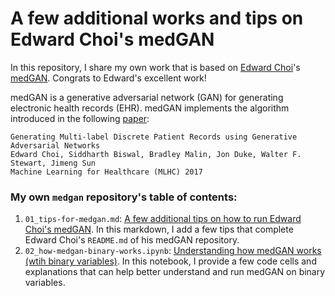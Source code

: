 A few additional works and tips on Edward Choi's medGAN
====

In this repository, I share my own work that is based on [Edward Choi](https://github.com/mp2893/)'s [medGAN](https://github.com/mp2893/medgan). Congrats to Edward's excellent work!

medGAN is a generative adversarial network (GAN) for generating electronic health records (EHR). medGAN implements the algorithm introduced in the following [paper](https://arxiv.org/abs/1703.06490):

	Generating Multi-label Discrete Patient Records using Generative Adversarial Networks
	Edward Choi, Siddharth Biswal, Bradley Malin, Jon Duke, Walter F. Stewart, Jimeng Sun  
	Machine Learning for Healthcare (MLHC) 2017

### My own `medgan` repository's table of contents:
1. `01_tips-for-medgan.md`: [A few additional tips on how to run Edward Choi's medGAN](https://github.com/sylvaincom/medgan/blob/master/01_tips-for-medgan.md). In this markdown, I add a few tips that complete Edward Choi's `README.md` of his medGAN repository.
2. `02_how-medgan-binary-works.ipynb`: [Understanding how medGAN works (wtih binary variables)](https://github.com/sylvaincom/medgan/blob/master/02_how-medgan-binary-works.ipynb). In this notebook, I provide a few code cells and explanations that can help better understand and run medGAN on binary variables.
